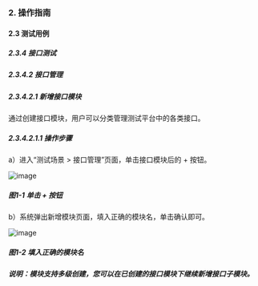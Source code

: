 ### 2. 操作指南

#### 2.3 测试用例

##### 2.3.4 接口测试

##### 2.3.4.2 接口管理

##### 2.3.4.2.1 新增接口模块

通过创建接口模块，用户可以分类管理测试平台中的各类接口。

##### 2.3.4.2.1.1 操作步骤

a）进入“测试场景 > 接口管理”页面，单击接口模块后的 + 按钮。

![image](https://user-images.githubusercontent.com/79617492/189302364-b4607b31-5cd6-4da0-8514-5ca4bbcf3b71.png)

##### 图1-1 单击 + 按钮

b）系统弹出新增模块页面，填入正确的模块名，单击确认即可。

![image](https://user-images.githubusercontent.com/79617492/189302378-9fae3235-7992-4f43-9b2e-07efb4977336.png)

##### 图1-2 填入正确的模块名

##### 说明：模块支持多级创建，您可以在已创建的接口模块下继续新增接口子模块。
